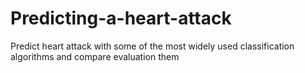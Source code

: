 # Predicting-a-heart-attack
Predict heart attack with some of the most widely used classification algorithms and compare evaluation them
